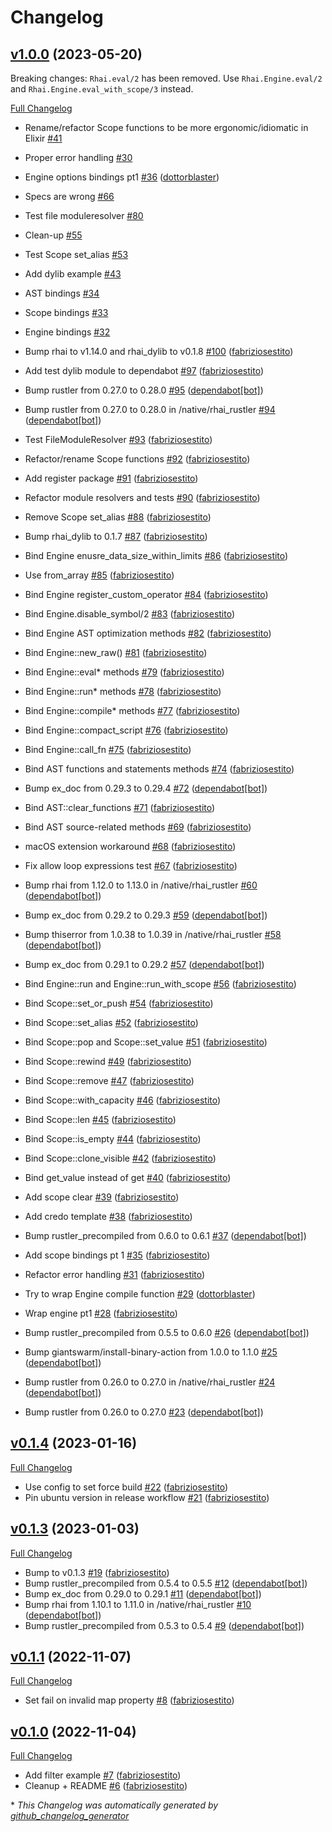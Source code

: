 # Changelog

## [v1.0.0](https://github.com/fabriziosestito/rhai_rustler/tree/v1.0.0) (2023-05-20)

Breaking changes: `Rhai.eval/2` has been removed. Use `Rhai.Engine.eval/2` and `Rhai.Engine.eval_with_scope/3` instead.

[Full Changelog](https://github.com/fabriziosestito/rhai_rustler/compare/v0.1.4...v1.0.0)

- Rename/refactor Scope functions to be more ergonomic/idiomatic in Elixir [\#41](https://github.com/fabriziosestito/rhai_rustler/issues/41)
- Proper error handling [\#30](https://github.com/fabriziosestito/rhai_rustler/issues/30)
- Engine options bindings pt1 [\#36](https://github.com/fabriziosestito/rhai_rustler/pull/36) ([dottorblaster](https://github.com/dottorblaster))

- Specs are wrong [\#66](https://github.com/fabriziosestito/rhai_rustler/issues/66)

- Test file moduleresolver [\#80](https://github.com/fabriziosestito/rhai_rustler/issues/80)
- Clean-up [\#55](https://github.com/fabriziosestito/rhai_rustler/issues/55)
- Test Scope set_alias [\#53](https://github.com/fabriziosestito/rhai_rustler/issues/53)
- Add dylib example [\#43](https://github.com/fabriziosestito/rhai_rustler/issues/43)
- AST bindings [\#34](https://github.com/fabriziosestito/rhai_rustler/issues/34)
- Scope bindings [\#33](https://github.com/fabriziosestito/rhai_rustler/issues/33)
- Engine bindings [\#32](https://github.com/fabriziosestito/rhai_rustler/issues/32)

- Bump rhai to v1.14.0 and rhai_dylib to v0.1.8 [\#100](https://github.com/fabriziosestito/rhai_rustler/pull/100) ([fabriziosestito](https://github.com/fabriziosestito))
- Add test dylib module to dependabot [\#97](https://github.com/fabriziosestito/rhai_rustler/pull/97) ([fabriziosestito](https://github.com/fabriziosestito))
- Bump rustler from 0.27.0 to 0.28.0 [\#95](https://github.com/fabriziosestito/rhai_rustler/pull/95) ([dependabot[bot]](https://github.com/apps/dependabot))
- Bump rustler from 0.27.0 to 0.28.0 in /native/rhai_rustler [\#94](https://github.com/fabriziosestito/rhai_rustler/pull/94) ([dependabot[bot]](https://github.com/apps/dependabot))
- Test FileModuleResolver [\#93](https://github.com/fabriziosestito/rhai_rustler/pull/93) ([fabriziosestito](https://github.com/fabriziosestito))
- Refactor/rename Scope functions [\#92](https://github.com/fabriziosestito/rhai_rustler/pull/92) ([fabriziosestito](https://github.com/fabriziosestito))
- Add register package [\#91](https://github.com/fabriziosestito/rhai_rustler/pull/91) ([fabriziosestito](https://github.com/fabriziosestito))
- Refactor module resolvers and tests [\#90](https://github.com/fabriziosestito/rhai_rustler/pull/90) ([fabriziosestito](https://github.com/fabriziosestito))
- Remove Scope set_alias [\#88](https://github.com/fabriziosestito/rhai_rustler/pull/88) ([fabriziosestito](https://github.com/fabriziosestito))
- Bump rhai_dylib to 0.1.7 [\#87](https://github.com/fabriziosestito/rhai_rustler/pull/87) ([fabriziosestito](https://github.com/fabriziosestito))
- Bind Engine enusre_data_size_within_limits [\#86](https://github.com/fabriziosestito/rhai_rustler/pull/86) ([fabriziosestito](https://github.com/fabriziosestito))
- Use from_array [\#85](https://github.com/fabriziosestito/rhai_rustler/pull/85) ([fabriziosestito](https://github.com/fabriziosestito))
- Bind Engine register_custom_operator [\#84](https://github.com/fabriziosestito/rhai_rustler/pull/84) ([fabriziosestito](https://github.com/fabriziosestito))
- Bind Engine.disable_symbol/2 [\#83](https://github.com/fabriziosestito/rhai_rustler/pull/83) ([fabriziosestito](https://github.com/fabriziosestito))
- Bind Engine AST optimization methods [\#82](https://github.com/fabriziosestito/rhai_rustler/pull/82) ([fabriziosestito](https://github.com/fabriziosestito))
- Bind Engine::new_raw\(\) [\#81](https://github.com/fabriziosestito/rhai_rustler/pull/81) ([fabriziosestito](https://github.com/fabriziosestito))
- Bind Engine::eval\* methods [\#79](https://github.com/fabriziosestito/rhai_rustler/pull/79) ([fabriziosestito](https://github.com/fabriziosestito))
- Bind Engine::run\* methods [\#78](https://github.com/fabriziosestito/rhai_rustler/pull/78) ([fabriziosestito](https://github.com/fabriziosestito))
- Bind Engine::compile\* methods [\#77](https://github.com/fabriziosestito/rhai_rustler/pull/77) ([fabriziosestito](https://github.com/fabriziosestito))
- Bind Engine::compact_script [\#76](https://github.com/fabriziosestito/rhai_rustler/pull/76) ([fabriziosestito](https://github.com/fabriziosestito))
- Bind Engine::call_fn [\#75](https://github.com/fabriziosestito/rhai_rustler/pull/75) ([fabriziosestito](https://github.com/fabriziosestito))
- Bind AST functions and statements methods [\#74](https://github.com/fabriziosestito/rhai_rustler/pull/74) ([fabriziosestito](https://github.com/fabriziosestito))
- Bump ex_doc from 0.29.3 to 0.29.4 [\#72](https://github.com/fabriziosestito/rhai_rustler/pull/72) ([dependabot[bot]](https://github.com/apps/dependabot))
- Bind AST::clear_functions [\#71](https://github.com/fabriziosestito/rhai_rustler/pull/71) ([fabriziosestito](https://github.com/fabriziosestito))
- Bind AST source-related methods [\#69](https://github.com/fabriziosestito/rhai_rustler/pull/69) ([fabriziosestito](https://github.com/fabriziosestito))
- macOS extension workaround [\#68](https://github.com/fabriziosestito/rhai_rustler/pull/68) ([fabriziosestito](https://github.com/fabriziosestito))
- Fix allow loop expressions test [\#67](https://github.com/fabriziosestito/rhai_rustler/pull/67) ([fabriziosestito](https://github.com/fabriziosestito))
- Bump rhai from 1.12.0 to 1.13.0 in /native/rhai_rustler [\#60](https://github.com/fabriziosestito/rhai_rustler/pull/60) ([dependabot[bot]](https://github.com/apps/dependabot))
- Bump ex_doc from 0.29.2 to 0.29.3 [\#59](https://github.com/fabriziosestito/rhai_rustler/pull/59) ([dependabot[bot]](https://github.com/apps/dependabot))
- Bump thiserror from 1.0.38 to 1.0.39 in /native/rhai_rustler [\#58](https://github.com/fabriziosestito/rhai_rustler/pull/58) ([dependabot[bot]](https://github.com/apps/dependabot))
- Bump ex_doc from 0.29.1 to 0.29.2 [\#57](https://github.com/fabriziosestito/rhai_rustler/pull/57) ([dependabot[bot]](https://github.com/apps/dependabot))
- Bind Engine::run and Engine::run_with_scope [\#56](https://github.com/fabriziosestito/rhai_rustler/pull/56) ([fabriziosestito](https://github.com/fabriziosestito))
- Bind Scope::set_or_push [\#54](https://github.com/fabriziosestito/rhai_rustler/pull/54) ([fabriziosestito](https://github.com/fabriziosestito))
- Bind Scope::set_alias [\#52](https://github.com/fabriziosestito/rhai_rustler/pull/52) ([fabriziosestito](https://github.com/fabriziosestito))
- Bind Scope::pop and Scope::set_value [\#51](https://github.com/fabriziosestito/rhai_rustler/pull/51) ([fabriziosestito](https://github.com/fabriziosestito))
- Bind Scope::rewind [\#49](https://github.com/fabriziosestito/rhai_rustler/pull/49) ([fabriziosestito](https://github.com/fabriziosestito))
- Bind Scope::remove [\#47](https://github.com/fabriziosestito/rhai_rustler/pull/47) ([fabriziosestito](https://github.com/fabriziosestito))
- Bind Scope::with_capacity [\#46](https://github.com/fabriziosestito/rhai_rustler/pull/46) ([fabriziosestito](https://github.com/fabriziosestito))
- Bind Scope::len [\#45](https://github.com/fabriziosestito/rhai_rustler/pull/45) ([fabriziosestito](https://github.com/fabriziosestito))
- Bind Scope::is_empty [\#44](https://github.com/fabriziosestito/rhai_rustler/pull/44) ([fabriziosestito](https://github.com/fabriziosestito))
- Bind Scope::clone_visible [\#42](https://github.com/fabriziosestito/rhai_rustler/pull/42) ([fabriziosestito](https://github.com/fabriziosestito))
- Bind get_value instead of get [\#40](https://github.com/fabriziosestito/rhai_rustler/pull/40) ([fabriziosestito](https://github.com/fabriziosestito))
- Add scope clear [\#39](https://github.com/fabriziosestito/rhai_rustler/pull/39) ([fabriziosestito](https://github.com/fabriziosestito))
- Add credo template [\#38](https://github.com/fabriziosestito/rhai_rustler/pull/38) ([fabriziosestito](https://github.com/fabriziosestito))
- Bump rustler_precompiled from 0.6.0 to 0.6.1 [\#37](https://github.com/fabriziosestito/rhai_rustler/pull/37) ([dependabot[bot]](https://github.com/apps/dependabot))
- Add scope bindings pt 1 [\#35](https://github.com/fabriziosestito/rhai_rustler/pull/35) ([fabriziosestito](https://github.com/fabriziosestito))
- Refactor error handling [\#31](https://github.com/fabriziosestito/rhai_rustler/pull/31) ([fabriziosestito](https://github.com/fabriziosestito))
- Try to wrap Engine compile function [\#29](https://github.com/fabriziosestito/rhai_rustler/pull/29) ([dottorblaster](https://github.com/dottorblaster))
- Wrap engine pt1 [\#28](https://github.com/fabriziosestito/rhai_rustler/pull/28) ([fabriziosestito](https://github.com/fabriziosestito))
- Bump rustler_precompiled from 0.5.5 to 0.6.0 [\#26](https://github.com/fabriziosestito/rhai_rustler/pull/26) ([dependabot[bot]](https://github.com/apps/dependabot))
- Bump giantswarm/install-binary-action from 1.0.0 to 1.1.0 [\#25](https://github.com/fabriziosestito/rhai_rustler/pull/25) ([dependabot[bot]](https://github.com/apps/dependabot))
- Bump rustler from 0.26.0 to 0.27.0 in /native/rhai_rustler [\#24](https://github.com/fabriziosestito/rhai_rustler/pull/24) ([dependabot[bot]](https://github.com/apps/dependabot))
- Bump rustler from 0.26.0 to 0.27.0 [\#23](https://github.com/fabriziosestito/rhai_rustler/pull/23) ([dependabot[bot]](https://github.com/apps/dependabot))

## [v0.1.4](https://github.com/fabriziosestito/rhai_rustler/tree/v0.1.4) (2023-01-16)

[Full Changelog](https://github.com/fabriziosestito/rhai_rustler/compare/v0.1.3...v0.1.4)

- Use config to set force build [\#22](https://github.com/fabriziosestito/rhai_rustler/pull/22) ([fabriziosestito](https://github.com/fabriziosestito))
- Pin ubuntu version in release workflow [\#21](https://github.com/fabriziosestito/rhai_rustler/pull/21) ([fabriziosestito](https://github.com/fabriziosestito))

## [v0.1.3](https://github.com/fabriziosestito/rhai_rustler/tree/v0.1.3) (2023-01-03)

[Full Changelog](https://github.com/fabriziosestito/rhai_rustler/compare/v0.1.1...v0.1.3)

- Bump to v0.1.3 [\#19](https://github.com/fabriziosestito/rhai_rustler/pull/19) ([fabriziosestito](https://github.com/fabriziosestito))
- Bump rustler_precompiled from 0.5.4 to 0.5.5 [\#12](https://github.com/fabriziosestito/rhai_rustler/pull/12) ([dependabot[bot]](https://github.com/apps/dependabot))
- Bump ex_doc from 0.29.0 to 0.29.1 [\#11](https://github.com/fabriziosestito/rhai_rustler/pull/11) ([dependabot[bot]](https://github.com/apps/dependabot))
- Bump rhai from 1.10.1 to 1.11.0 in /native/rhai_rustler [\#10](https://github.com/fabriziosestito/rhai_rustler/pull/10) ([dependabot[bot]](https://github.com/apps/dependabot))
- Bump rustler_precompiled from 0.5.3 to 0.5.4 [\#9](https://github.com/fabriziosestito/rhai_rustler/pull/9) ([dependabot[bot]](https://github.com/apps/dependabot))

## [v0.1.1](https://github.com/fabriziosestito/rhai_rustler/tree/v0.1.1) (2022-11-07)

[Full Changelog](https://github.com/fabriziosestito/rhai_rustler/compare/v0.1.0...v0.1.1)

- Set fail on invalid map property [\#8](https://github.com/fabriziosestito/rhai_rustler/pull/8) ([fabriziosestito](https://github.com/fabriziosestito))

## [v0.1.0](https://github.com/fabriziosestito/rhai_rustler/tree/v0.1.0) (2022-11-04)

[Full Changelog](https://github.com/fabriziosestito/rhai_rustler/compare/7145150a1b8252fce8e3dd521d5107836a8e5132...v0.1.0)

- Add filter example [\#7](https://github.com/fabriziosestito/rhai_rustler/pull/7) ([fabriziosestito](https://github.com/fabriziosestito))
- Cleanup + README [\#6](https://github.com/fabriziosestito/rhai_rustler/pull/6) ([fabriziosestito](https://github.com/fabriziosestito))

\* _This Changelog was automatically generated by [github_changelog_generator](https://github.com/github-changelog-generator/github-changelog-generator)_
